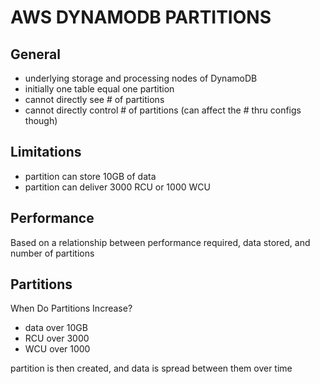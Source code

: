 # AWS DYNAMODB PARTITIONS

## General
- underlying storage and processing nodes of DynamoDB
- initially one table equal one partition
- cannot directly see # of partitions
- cannot directly control # of partitions (can affect the # thru configs though)

## Limitations
- partition can store 10GB of data
- partition can deliver 3000 RCU or 1000 WCU

## Performance
Based on a relationship between performance required, data stored, and number
of partitions

## Partitions
When Do Partitions Increase?
- data over 10GB
- RCU over 3000
- WCU over 1000

partition is then created, and data is spread between them over time
